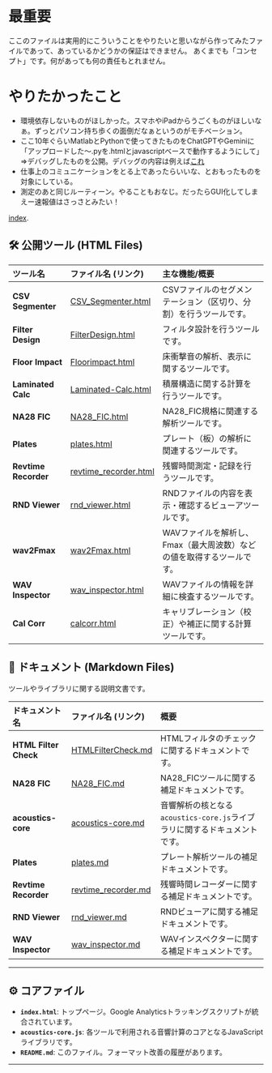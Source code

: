 # 最重要

ここのファイルは実用的にこういうことをやりたいと思いながら作ってみたファイルであって、あっているかどうかの保証はできません。
あくまでも「コンセプト」です。何があっても何の責任もとれません。

# やりたかったこと
- 環境依存しないものがほしかった。スマホやiPadからうごくものがほしいなぁ。ずっとパソコン持ち歩くの面倒だなぁというのがモチベーション。
- ここ10年ぐらいMatlabとPythonで使ってきたものをChatGPTやGeminiに「アップロードした～.pyを.htmlとjavascriptベースで動作するようにして」⇒デバッグしたものを公開。デバッグの内容は例えば[これ](HTMLFilterCheck.md)
- 仕事上のコミュニケーションをとる上であったらいいな、とおもったものを対象にしている。
- 測定のあと同じルーティーン。やることもおなじ。だったらGUI化してしまえー速報値はさっさとみたい！

[index](https://ssmhrkw.github.io/github.io_cv/index.html).
## 🛠️ 公開ツール (HTML Files)

| ツール名 | ファイル名 (リンク) | 主な機能/概要 |
| :--- | :--- | :--- |
| **CSV Segmenter** | [CSV_Segmenter.html](https://ssmhrkw.github.io/github.io_cv/CSV_Segmenter.html) | CSVファイルのセグメンテーション（区切り、分割）を行うツールです。 |
| **Filter Design** | [FilterDesign.html](https://ssmhrkw.github.io/github.io_cv/FilterDesign.html) | フィルタ設計を行うツールです。 |
| **Floor Impact** | [Floorimpact.html](https://ssmhrkw.github.io/github.io_cv/Floorimpact.html) | 床衝撃音の解析、表示に関するツールです。 |
| **Laminated Calc** | [Laminated-Calc.html](https://ssmhrkw.github.io/github.io_cv/Laminated-Calc.html) | 積層構造に関する計算を行うツールです。 |
| **NA28 FIC** | [NA28_FIC.html](https://ssmhrkw.github.io/github.io_cv/NA28_FIC.html) | NA28_FIC規格に関連する解析ツールです。 |
| **Plates** | [plates.html](https://ssmhrkw.github.io/github.io_cv/plates.html) | プレート（板）の解析に関連するツールです。 |
| **Revtime Recorder** | [revtime_recorder.html](https://ssmhrkw.github.io/github.io_cv/revtime_recorder.html) | 残響時間測定・記録を行うツールです。 |
| **RND Viewer** | [rnd_viewer.html](https://ssmhrkw.github.io/github.io_cv/rnd_viewer.html) | RNDファイルの内容を表示・確認するビューアツールです。 |
| **wav2Fmax** | [wav2Fmax.html](https://ssmhrkw.github.io/github.io_cv/wav2Fmax.html) | WAVファイルを解析し、Fmax（最大周波数）などの値を取得するツールです。 |
| **WAV Inspector** | [wav_inspector.html](https://ssmhrkw.github.io/github.io_cv/wav_inspector.html) | WAVファイルの情報を詳細に検査するツールです。 |
| **Cal Corr** | [calcorr.html](https://ssmhrkw.github.io/github.io_cv/calcorr.html) | キャリブレーション（校正）や補正に関する計算ツールです。 |

## 📄 ドキュメント (Markdown Files)

ツールやライブラリに関する説明文書です。

| ドキュメント名 | ファイル名 (リンク) | 概要 |
| :--- | :--- | :--- |
| **HTML Filter Check** | [HTMLFilterCheck.md](HTMLFilterCheck.md) | HTMLフィルタのチェックに関するドキュメントです。 |
| **NA28 FIC** | [NA28_FIC.md](NA28_FIC.md) | NA28_FICツールに関する補足ドキュメントです。 |
| **acoustics-core** | [acoustics-core.md](acoustics-core.md) | 音響解析の核となる`acoustics-core.js`ライブラリに関するドキュメントです。 |
| **Plates** | [plates.md](plates.md) | プレート解析ツールの補足ドキュメントです。 |
| **Revtime Recorder** | [revtime_recorder.md](revtime_recorder.md) | 残響時間レコーダーに関する補足ドキュメントです。 |
| **RND Viewer** | [rnd_viewer.md](rnd_viewer.md) | RNDビューアに関する補足ドキュメントです。 |
| **WAV Inspector** | [wav_inspector.md](wav_inspector.md) | WAVインスペクターに関する補足ドキュメントです。 |

---

## ⚙️ コアファイル

-   **`index.html`**: トップページ。Google Analyticsトラッキングスクリプトが統合されています。
-   **`acoustics-core.js`**: 各ツールで利用される音響計算のコアとなるJavaScriptライブラリです。
-   **`README.md`**: このファイル。フォーマット改善の履歴があります。

---
